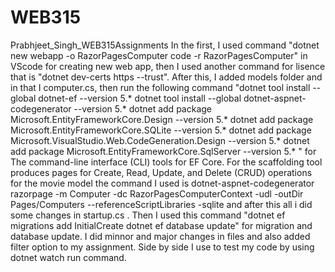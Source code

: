 # WEB315
Prabhjeet_Singh_WEB315Assignments
      In the first, I used command "dotnet new webapp -o RazorPagesComputer
code -r RazorPagesComputer"  in VScode for creating new web app, then I used another command for lisence that is "dotnet dev-certs https --trust".
After this, I added models folder and in that I computer.cs, then run the following command "dotnet tool install --global dotnet-ef --version 5.*
dotnet tool install --global dotnet-aspnet-codegenerator --version 5.*
dotnet add package Microsoft.EntityFrameworkCore.Design --version 5.*
dotnet add package Microsoft.EntityFrameworkCore.SQLite --version 5.*
dotnet add package Microsoft.VisualStudio.Web.CodeGeneration.Design --version 5.*
dotnet add package Microsoft.EntityFrameworkCore.SqlServer --version 5.* " for The command-line interface (CLI) tools for EF Core.
For the scaffolding tool produces pages for Create, Read, Update, and Delete (CRUD) operations for the movie model the command I used is
dotnet-aspnet-codegenerator razorpage -m Computer -dc RazorPagesComputerContext -udl -outDir Pages/Computers --referenceScriptLibraries -sqlite
and after this all i did some changes in startup.cs .
Then I used this command "dotnet ef migrations add InitialCreate  dotnet ef database update" for migration and database update.
I did minnor and major changes in files and also added filter option to my assignment. 
Side by side I use to test my code by using dotnet watch run command.
